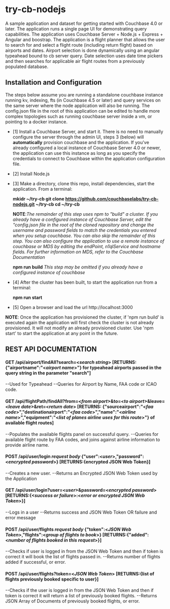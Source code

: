 try-cb-nodejs
===============

A sample application and dataset for getting started with Couchbase 4.0 or later.  The application runs a single page UI for demonstrating query capabilities.   The application uses Couchbase Server +  Node.js + Express + Angular and boostrap.   The application is a flight planner that allows the user to search for and select a flight route (including return flight) based on airports and dates. Airport selection is done dynamically using an angular typeahead bound to cb server query.   Date selection uses date time pickers and then searches for applicable air flight routes from a previously populated database.

## Installation and Configuration
The steps below assume you are running a standalone couchbase instance running kv, indexing, fts (in Couchbase 4.5 or later) and query services on the same server where the node application will also be running.  The config.json file in the root of this application can be edited to handle more complex topologies such as running couchbase server inside a vm, or pointing to a docker instance.

 - [1] Install a Couchbase Server, and start it.   There is no need to manually configure the server through the admin UI, steps 3 (below) will **automatically** provision couchbase and the application.   If you've already configured a local instance of Couchbase Server 4.0 or newer, the application can use this instance as long as you specify the credentials to connect to Couchbase within the application configuration file.

 - [2] Install Node.js

 - [3] Make a directory, clone this repo, install dependencies, start the application.  From a terminal:

    **mkidr ~/try-cb
    git clone https://github.com/couchbaselabs/try-cb-nodejs.git ~/try-cb
    cd ~/try-cb**

    **NOTE**:_The remainder of this step uses npm to "build" a cluster.  If you already have a configured instance of Couchbase Server, edit the "config.json file in the root of the cloned repository and change the username and password fields to match the credentials you entered when you setup couchbase. You can also skip the remainder of this step.  You can also configure the application to use a remote instance of couchbase or MDS by editing the endPoint, n1qlService and hostname fields.  For further information on MDS, refer to the Couchbase Documentation_

    **npm run build**  _This step may be omitted if you already have a configured instance of couchbase_

 - [4] After the cluster has been built, to start the application run from a terminal:

    **npm run start**

 - [5] Open a browser and load the url http://localhost:3000

**NOTE**: Once the application has provisioned the cluster, if 'npm run build' is executed again the application will first check the cluster is not already provisioned.   It will not modify an already provisioned cluster.  Use 'npm start' to start the application at any point in the future.

## REST API DOCUMENTATION
#### GET /api/airport/findAll?search=<_search string_> [**RETURNS: {"airportname":"<_airport name_>"} for typeahead airports passed in the query string in the parameter "search"**]
--Used for Typeahead
--Queries for Airport by Name, FAA code or ICAO code.

#### GET /api/flightPath/findAll?from=<_from airport_>&to=<_to airport_>&leave=<_leave date_>&ret=<_return date_> [**RETURNS: {"sourceairport":"<_faa code_>","destinationairport":"<_faa code_>","name":"<_airline name_>","equipment":"<_list of planes airline uses for this route_>"} of available flight routes**]
--Populates the available flights panel on successful query.
--Queries for available flight route by FAA codes, and joins against airline information to provide airline name.

#### POST /api/user/login _request body_ {"user":<_user_>,"password":<_encrypted password_>} [**RETURNS:{encrypted JSON Web Token}**]
--Creates a new user.
--Returns an Encrypted JSON Web Token used by the Application

#### GET /api/user/login?user=<_user_>&password=<_encrypted password_>[**RETURNS:{<_success or failure_>:<_error or encrypted JSON Web Token_>}**]
--Logs in a user
--Returns success and JSON Web Token OR failure and error message

#### POST /api/user/flights _request body_ {"token":<_JSON Web Token_>,"flights":<_group of flights to book_>} [**RETURNS:{"added":<_number of flights booked in this request_>}**]
--Checks if user is logged in from the JSON Web Token and then if token is correct it will book the list of flights passed in.
--Returns number of flights added if successful, or error.

#### POST /api/user/flights?token=<_JSON Web Token_> [**RETURNS:{list of flights previously booked specific to user}**]
--Checks if the user is logged in from the JSON Web Token  and then if token is correct it will return a list of previously booked flights.
--Returns JSON Array of Documents of previously booked flights, or error.

